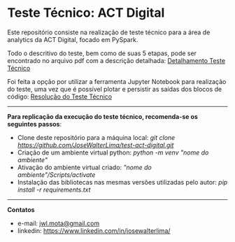 # Teste Técnico: ACT Digital

Este repositório consiste na realização de teste técnico para a área de analytics da ACT Digital, focado em PySpark.

Todo o descritivo do teste, bem como de suas 5 etapas, pode ser encontrado no arquivo pdf com a descrição detalhada: [Detalhamento Teste Técnico](Teste_Conhecimento_PySpark.pdf)


Foi feita a opção por utilizar a ferramenta Jupyter Notebook para realização do teste, uma vez que é possível plotar e persistir as saídas dos blocos de código: [Resolução do Teste Técnico](test.ipynb)

---
**Para replicação da execução do teste técnico, recomenda-se os seguintes passos**:
- Clone deste repositório para a máquina local: *git clone https://github.com/JoseWalterLima/test-act-digital.git*
- Criação de um ambiente virtual python: *python -m venv "nome do ambiente"*
- Ativação do ambiente virtual criado: *"nome do ambiente"/Scripts/activate*
- Instalação das bibliotecas nas mesmas versões utilizadas pelo autor: *pip install -r requirements.txt*

---
**Contatos**
- e-mail: jwl.mota@gmail.com
- linkedin: https://www.linkedin.com/in/josewalterlima/
